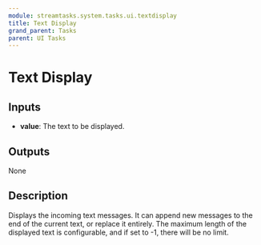 ```yaml
---
module: streamtasks.system.tasks.ui.textdisplay
title: Text Display
grand_parent: Tasks
parent: UI Tasks
---
```

# Text Display

## Inputs
* **value**: The text to be displayed.

## Outputs
None

## Description
Displays the incoming text messages. It can append new messages to the end of the current text, or replace it entirely. The maximum length of the displayed text is configurable, and if set to -1, there will be no limit.